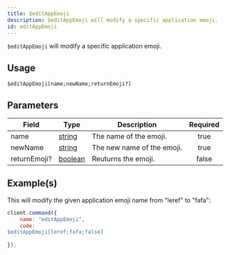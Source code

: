 ```yaml
---
title: $editAppEmoji
description: $editAppEmoji will modify a specific application emoji.
id: editAppEmoji
---
```


`$editAppEmoji` will modify a specific application emoji.

## Usage

```aoi
$editAppEmoji[name;newName;returnEmoji?]
```

## Parameters

| Field          | Type                                                                                                | Description                 | Required |
| -------------- | --------------------------------------------------------------------------------------------------- | --------------------------- | :------: |
| name           | [string](https://developer.mozilla.org/en-US/docs/Web/JavaScript/Reference/Global_Objects/String)   | The name of the emoji.      |   true   |
| newName        | [string](https://developer.mozilla.org/en-US/docs/Web/JavaScript/Reference/Global_Objects/String)   | The new name of the emoji.  |   true   |
| returnEmoji?   | [boolean](https://developer.mozilla.org/en-US/docs/Web/JavaScript/Reference/Global_Objects/Boolean) | Reuturns the emoji.         |   false  |

## Example(s)

This will modify the given application emoji name from "leref" to "fafa":

```js
client.command({
    name: "editAppEmoji",
    code: `
$editAppEmoji[leref;fafa;false]
  `
});
```


